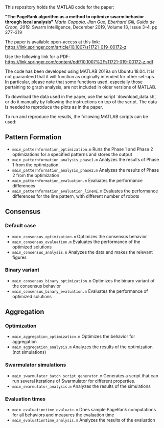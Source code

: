 
This repository holds the MATLAB code for the paper:

**"The PageRank algorithm as a method to optimize swarm behavior through local analysis"**
*Mario Coppola, Jian Guo, Eberhard Gill, Guido de Croon, 2019.*
Swarm Intelligence, December 2019, Volume 13, Issue 3–4, pp 277–319

The paper is available open-access at this link: 
https://link.springer.com/article/10.1007/s11721-019-00172-z

Use the following link for a PDF:
https://link.springer.com/content/pdf/10.1007%2Fs11721-019-00172-z.pdf

The code has been developed using MATLAB 2019a on Ubuntu 18.04. It is not guaranteed that it will function as originally intended for other set-ups. In particular, please note that some functions used, especially those pertaining to graph analysis, are not included in older versions of MATLAB.

To download the data used in the paper, use the script `download_data.sh', or do it manually by following the instructions on top of the script. The data is needed to reproduce the plots as in the paper.

To run and reproduce the results, the following MATLAB scripts can be used:

## Pattern Formation
* `main_patternformation_optimization.m`
Runs the Phase 1 and Phase 2 optimizations for a specified patterns and stores the output
* `main_patternformation_analysis_phase1.m`
Analyzes the results of Phase 1 from the optimization
* `main_patternformation_analysis_phase2.m`
Analyzes the results of Phase 2 from the optimization
* `main_patternformation_evaluation.m`
Evaluates the performance differences
* `main_patternformation_evaluation_lineNE.m`
Evaluates the performance differences for the line pattern, with different number of robots

## Consensus
### Default case
* `main_consensus_optimization.m`
Optimizes the consensus behavior
* `main_consensus_evaluation.m`
Evaluates the performance of the optimized solutions
* `main_consensus_analysis.m`
Analyzes the data and makes the relevant figures

### Binary variant
* `main_consensus_binary_optimization.m`
Optimizes the binary variant of the consensus behavior
* `main_consensus_binary_evaluation.m`
Evaluates the performance of optimized solutions

## Aggregation
### Optimization
* `main_aggregation_optimization.m`
Optimizes the behavior for aggregation
* `main_aggregation_analysis.m`
Analyzes the results of the optimization (not simulations)

### Swarmulator simulations
* `main_swarmulator_batch_script_generator.m`
Generates a script that can run several iterations of Swarmulator for different properties.
* `main_swarmulator_analysis.m`
Analyzes the results of the simulations

### Evaluation times
* `main_evaluationtime_evaluate.m`
Does sample PageRank computations for all behaviors and measures the evaluation time
* `main_evaluationtime_analysis.m`
Analyzes the results of the evaluation
